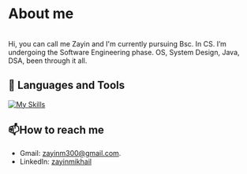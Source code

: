 # About me
<br>
Hi, you can call me Zayin and I'm currently pursuing Bsc. In CS. I’m undergoing the Software Engineering phase.
OS, System Design, Java, DSA, been through it all.

## 🧰 Languages and Tools 

<!--Skills languages-->
[![My Skills](https://skillicons.dev/icons?i=js,java,python,nodejs,git,docker&theme=light)](https://skillicons.dev)

## 📫How to reach me

* Gmail: zayinm300@gmail.com.
* LinkedIn: [zayinmikhail](https://www.linkedin.com/in/zayin-mikhail-229400269/)

